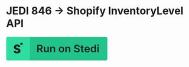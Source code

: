 # JEDI 846 -> Shopify InventoryLevel API

[![Run on Stedi](./../RunOnStedi.svg)](https://terminal.stedi.com/mappings/import?mapping=https://raw.githubusercontent.com/Stedi/starter-kit/main/mappings-examples/jedi-846-->-shopify-inventorylevel-api/mapping.json&source_json=https://raw.githubusercontent.com/Stedi/starter-kit/main/mappings-examples/jedi-846-->-shopify-inventorylevel-api/jedi_846.json&target_json=https://raw.githubusercontent.com/Stedi/starter-kit/main/mappings-examples/jedi-846-->-shopify-inventorylevel-api/shopify_inventorylevel.json)